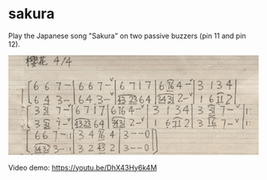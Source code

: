 # sakura

Play the Japanese song "Sakura" on two passive buzzers (pin 11 and pin 12).

![Sakura sheet music, written in numbered music notation](sheet-music.png)

Video demo: <https://youtu.be/DhX43Hy6k4M>
